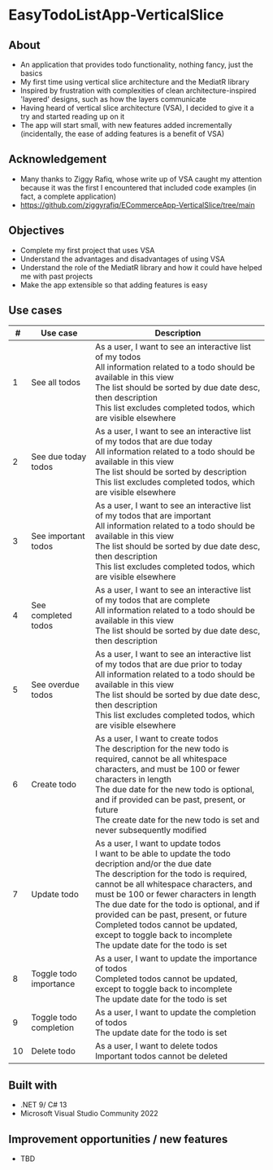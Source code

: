 
# EasyTodoListApp-VerticalSlice
## About
+ An application that provides todo functionality, nothing fancy, just the basics
+ My first time using vertical slice architecture and the MediatR library
+ Inspired by frustration with complexities of clean architecture-inspired 'layered' designs, such as how the layers communicate
+ Having heard of vertical slice architecture (VSA), I decided to give it a try and started reading up on it
+ The app will start small, with new features added incrementally (incidentally, the ease of adding features is a benefit of VSA)
## Acknowledgement
+ Many thanks to Ziggy Rafiq, whose write up of VSA caught my attention because it was the first I encountered that included code examples (in fact, a complete application)
+ https://github.com/ziggyrafiq/ECommerceApp-VerticalSlice/tree/main
## Objectives
+ Complete my first project that uses VSA
+ Understand the advantages and disadvantages of using VSA
+ Understand the role of the MediatR library and how it could have helped me with past projects
+ Make the app extensible so that adding features is easy
## Use cases
|#|Use case|Description|
|-|-|-|
|1|See all todos|As a user, I want to see an interactive list of my todos<br />All information related to a todo should be available in this view<br />The list should be sorted by due date desc, then description<br />This list excludes completed todos, which are visible elsewhere|
|2|See due today todos|As a user, I want to see an interactive list of my todos that are due today<br />All information related to a todo should be available in this view<br />The list should be sorted by description<br />This list excludes completed todos, which are visible elsewhere|
|3|See important todos|As a user, I want to see an interactive list of my todos that are important<br />All information related to a todo should be available in this view<br />The list should be sorted by due date desc, then description<br />This list excludes completed todos, which are visible elsewhere|
|4|See completed todos|As a user, I want to see an interactive list of my todos that are complete<br />All information related to a todo should be available in this view<br />The list should be sorted by due date desc, then description|
|5|See overdue todos|As a user, I want to see an interactive list of my todos that are due prior to today<br />All information related to a todo should be available in this view<br />The list should be sorted by due date desc, then description<br />This list excludes completed todos, which are visible elsewhere|
|6|Create todo|As a user, I want to create todos<br />The description for the new todo is required, cannot be all whitespace characters, and must be 100 or fewer characters in length<br />The due date for the new todo is optional, and if provided can be past, present, or future<br />The create date for the new todo is set and never subsequently modified|
|7|Update todo|As a user, I want to update todos<br />I want to be able to update the todo decription and/or the due date<br />The description for the todo is required, cannot be all whitespace characters, and must be 100 or fewer characters in length<br />The due date for the todo is optional, and if provided can be past, present, or future<br />Completed todos cannot be updated, except to toggle back to incomplete<br />The update date for the todo is set |
|8|Toggle todo importance|As a user, I want to update the importance of todos<br />Completed todos cannot be updated, except to toggle back to incomplete<br />The update date for the todo is set|
|9|Toggle todo completion|As a user, I want to update the completion of todos<br />The update date for the todo is set|
|10|Delete todo|As a user, I want to delete todos<br />Important todos cannot be deleted|
## Built with
+ .NET 9/ C# 13
+ Microsoft Visual Studio Community 2022
## Improvement opportunities / new features
+ TBD
